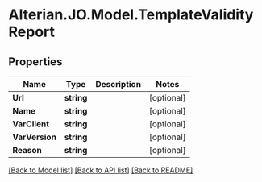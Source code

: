 # Alterian.JO.Model.TemplateValidityReport

## Properties

Name | Type | Description | Notes
------------ | ------------- | ------------- | -------------
**Url** | **string** |  | [optional] 
**Name** | **string** |  | [optional] 
**VarClient** | **string** |  | [optional] 
**VarVersion** | **string** |  | [optional] 
**Reason** | **string** |  | [optional] 

[[Back to Model list]](../README.md#documentation-for-models) [[Back to API list]](../README.md#documentation-for-api-endpoints) [[Back to README]](../README.md)

